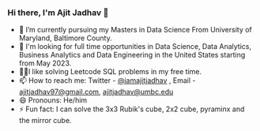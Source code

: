 ### Hi there, I'm Ajit Jadhav 👋


- 🔭 I’m currently pursuing my Masters in Data Science From University of Maryland, Baltimore County.
- 💼 I'm looking for full time opportunities in Data Science, Data Analytics, Business Analytics and Data Engineering in the United States starting from May 2023.
- 🧑‍💻I like solving Leetcode SQL problems in my free time.
- 📫 How to reach me: Twitter - 
[@iamajitjadhav](https://twitter.com/iamajitjadhav)
, Email - ajitjadhav97@gmail.com, ajitjadhav@umbc.edu
- 😄 Pronouns: He/him
- ⚡ Fun fact: I can solve the 3x3 Rubik's cube, 2x2 cube, pyraminx and the mirror cube.


<!--- 🌱 I’m currently learning -->
<!-- - 👯 I’m looking to collaborate on ... -->
<!--- 🤔 I’m looking for help with ...-->
<!--- 💬 Ask me about ...-->
